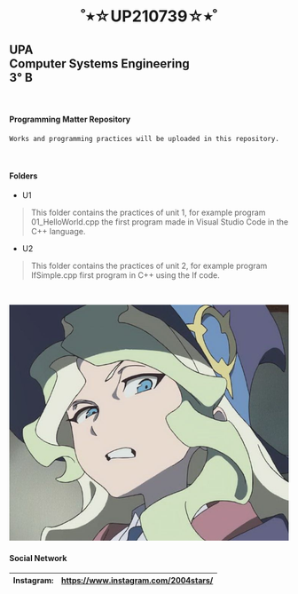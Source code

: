 <h1 align=center> 
˚⭒☆UP210739☆⭒˚
</h1>

## UPA<br>Computer Systems Engineering<br>3° B
<br>

#### Programming Matter Repository
```
Works and programming practices will be uploaded in this repository.
```
<br>

#### Folders
- U1
> This folder contains the practices of unit 1, for example program 01_HelloWorld.cpp the first program made in Visual Studio Code in the C++ language.
- U2
> This folder contains the practices of unit 2, for example program IfSimple.cpp first program in C++ using the If code.
<br>

![):](imagen/wtf.jpg)
<br>

#### Social Network
|Instagram: | https://www.instagram.com/2004stars/ |
|:--------- |:------------------------------------ |
